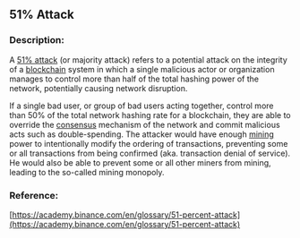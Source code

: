 ## 51% Attack

### Description:

A [51% attack](https://academy.binance.com/en/articles/what-is-a-51-percent-attack) (or majority attack) refers to a potential attack on the integrity of a [blockchain](https://academy.binance.com/en/articles/how-does-blockchain-work) system in which a single malicious actor or organization manages to control more than half of the total hashing power of the network, potentially causing network disruption.

If a single bad user, or group of bad users acting together, control more than 50% of the total network hashing rate for a blockchain, they are able to override the [consensus](https://academy.binance.com/en/articles/what-is-a-blockchain-consensus-algorithm) mechanism of the network and commit malicious acts such as double-spending. The attacker would have enough [mining](https://academy.binance.com/en/articles/what-is-cryptocurrency-mining) power to intentionally modify the ordering of transactions, preventing some or all transactions from being confirmed (aka. transaction denial of service). He would also be able to prevent some or all other miners from mining, leading to the so-called mining monopoly.

### Reference:

[https://academy.binance.com/en/glossary/51-percent-attack](https://academy.binance.com/en/glossary/51-percent-attack)